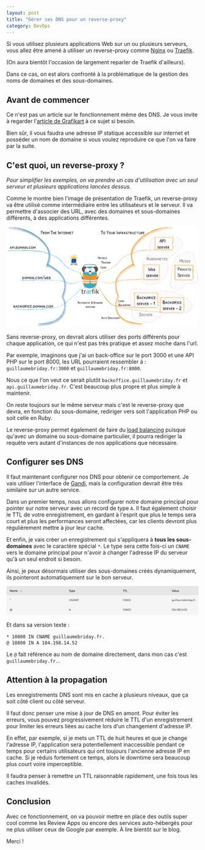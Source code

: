 ```yaml
---
layout: post
title: "Gérer ses DNS pour un reverse-proxy"
category: DevOps
---
```


Si vous utilisez plusieurs applications Web sur un ou plusieurs serveurs, vous allez être amené à utiliser un reverse-proxy comme [Nginx](https://www.nginx.com) ou [Traefik](https://traefik.io).

(On aura bientôt l'occasion de largement reparler de Traefik d'ailleurs).

Dans ce cas, on est alors confronté à la problématique de la gestion des noms de domaines et des sous-domaines.

## Avant de commencer

Ce n'est pas un article sur le fonctionnement même des DNS. Je vous invite à regarder l'[article de Grafikart](https://www.grafikart.fr/tutoriels/dns-fonctionnement-1061) à ce sujet si besoin.

Bien sûr, il vous faudra une adresse IP statique accessible sur internet et posséder un nom de domaine si vous voulez reproduire ce que l'on va faire par la suite.

## C'est quoi, un reverse-proxy ?

*Pour simplifier les exemples, on va prendre un cas d'utilisation avec un seul serveur et plusieurs applications lancées dessus.*

Comme le montre bien l'image de présentation de Traefik, un reverse-proxy va être utilisé comme intermédiaire entre les utilisateurs et le serveur. Il va permettre d'associer des URL, avec des domaines et sous-domaines différents, à des applications différentes.

![Architecture de Traefik](traefik-architecture.svg)

Sans reverse-proxy, on devrait alors utiliser des ports différents pour chaque application, ce qui n'est pas très pratique et assez moche dans l'url.

Par exemple, imaginons que j'ai un back-office sur le port 3000 et une API PHP sur le port 8000, les URL pourraient ressembler à : `guillaumebriday.fr:3000` et `guillaumebriday.fr:8000`.

Nous ce que l'on veut ce serait plutôt `backoffice.guillaumebriday.fr` et `api.guillaumebriday.fr`. C'est beaucoup plus propre et plus simple à maintenir.

On reste toujours sur le même serveur mais c'est le reverse-proxy que devra, en fonction du sous-domaine, rediriger vers soit l'application PHP ou soit celle en Ruby.

Le reverse-proxy permet également de faire du [load balancing](https://en.wikipedia.org/wiki/Load_balancing_(computing)) puisque qu'avec un domaine ou sous-domaine particulier, il pourra rediriger la requête vers autant d'instances de nos applications que nécessaire.

## Configurer ses DNS

Il faut maintenant configurer nos DNS pour obtenir ce comportement. Je vais utiliser l'interface de [Gandi](https://www.gandi.net/en), mais la configuration devrait être très similaire sur un autre service.

Dans un premier temps, nous allons configurer notre domaine principal pour pointer sur notre serveur avec un record de type `A`. Il faut également choisir le TTL de votre enregistrement, en gardant à l'esprit que plus le temps sera court et plus les performances seront affectées, car les clients devront plus régulièrement mettre à jour leur cache.

Et enfin, je vais créer un enregistrement qui s'appliquera à **tous les sous-domaines** avec le caractère spécial `*`. Le type sera cette fois-ci un `CNAME` vers le domaine principal pour n'avoir à changer l'adresse IP du serveur qu'à un seul endroit si besoin.

Ainsi, je peux désormais utiliser des sous-domaines créés dynamiquement, ils pointeront automatiquement sur le bon serveur.

![Dashboard de Gandi pour les DNS](gandi-dns.png)

Et dans sa version texte :

```
* 10800 IN CNAME guillaumebriday.fr.
@ 10800 IN A 104.198.14.52
```

Le `@` fait référence au nom de domaine directement, dans mon cas c'est `guillaumebriday.fr.`.

## Attention à la propagation

Les enregistrements DNS sont mis en cache à plusieurs niveaux, que ça soit côté client ou côté serveur.

Il faut donc penser une mise à jour de DNS en amont. Pour éviter les erreurs, vous pouvez progressivement réduire le TTL d'un enregistrement pour limiter les erreurs liées au cache lors d'un changement d'adresse IP.

En effet, par exemple, si je mets un TTL de huit heures et que je change l'adresse IP, l'application sera potentiellement inaccessible pendant ce temps pour certains utilisateurs qui ont toujours l'ancienne adresse IP en cache. Si je réduis fortement ce temps, alors le downtime sera beaucoup plus court voire imperceptible.

Il faudra penser à remettre un TTL raisonnable rapidement, une fois tous les caches invalidés.

## Conclusion

Avec ce fonctionnement, on va pouvoir mettre en place des outils super cool comme les Review Apps ou encore des services auto-hébergés pour ne plus utiliser ceux de Google par exemple. À lire bientôt sur le blog.

Merci !
